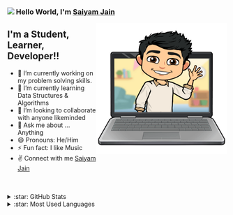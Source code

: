 ### <img src="https://github.com/TheDudeThatCode/TheDudeThatCode/blob/master/Assets/Hi.gif" width="25"> Hello World, I'm [Saiyam Jain]

 <img align="right" alt="img" src="https://github.com/saiyumm/saiyumm/blob/main/345.png" width="300" />


## I'm a Student, Learner, Developer!!

- 🔭 I’m currently working on my problem solving skills.
- 🌱 I’m currently learning Data Structures & Algorithms
- 👯 I’m looking to collaborate with anyone likeminded
- 💬 Ask me about ... Anything
- 😄 Pronouns: He/Him
- ⚡ Fun fact: I like Music
- :v: Connect with me <a href="https://www.linkedin.com/in/jainsaiyam1403/" target="_blank">Saiyam Jain</a>



<br />
<br />

<details>
  <summary>:star: GitHub Stats</summary>
  <img align="left" alt="Anna's GitHub Stats" src="https://github-readme-stats.vercel.app/api?username=arsentieva&show_icons=true&hide_border=true" />
</details>

<details>
  <summary>:star: Most Used Languages</summary>
  <img align="left" alt="Anna's GitHub Top Languages" src="https://github-readme-stats.vercel.app/api/top-langs/?username=arsentieva" />
</details>


[Saiyam Jain]: https://linkedin.com/in/jainsaiyam1403
[linkedin]: https://linkedin.com/in/jainsaiyam1403

<!--

arsentiava 

-->
